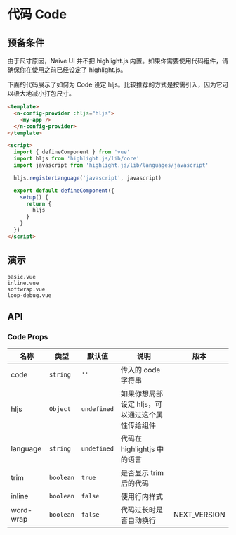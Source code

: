 # 代码 Code

## 预备条件

<n-alert title="注意" type="warning" style="margin-bottom: 16px;">
  由于尺寸原因，Naive UI 并不把 highlight.js 内置。如果你需要使用代码组件，请确保你在使用之前已经设定了 highlight.js。
</n-alert>

下面的代码展示了如何为 Code 设定 hljs。比较推荐的方式是按需引入，因为它可以极大地减小打包尺寸。

```html
<template>
  <n-config-provider :hljs="hljs">
    <my-app />
  </n-config-provider>
</template>

<script>
  import { defineComponent } from 'vue'
  import hljs from 'highlight.js/lib/core'
  import javascript from 'highlight.js/lib/languages/javascript'

  hljs.registerLanguage('javascript', javascript)

  export default defineComponent({
    setup() {
      return {
        hljs
      }
    }
  })
</script>
```

## 演示

```demo
basic.vue
inline.vue
softwrap.vue
loop-debug.vue
```

## API

### Code Props

| 名称 | 类型 | 默认值 | 说明 | 版本 |
| --- | --- | --- | --- | --- |
| code | `string` | `''` | 传入的 code 字符串 |  |
| hljs | `Object` | `undefined` | 如果你想局部设定 hljs，可以通过这个属性传给组件 |  |
| language | `string` | `undefined` | 代码在 highlightjs 中的语言 |  |
| trim | `boolean` | `true` | 是否显示 trim 后的代码 |  |
| inline | `boolean` | `false` | 使用行内样式 |  |
| word-wrap | `boolean` | `false` | 代码过长时是否自动换行 | NEXT_VERSION |
